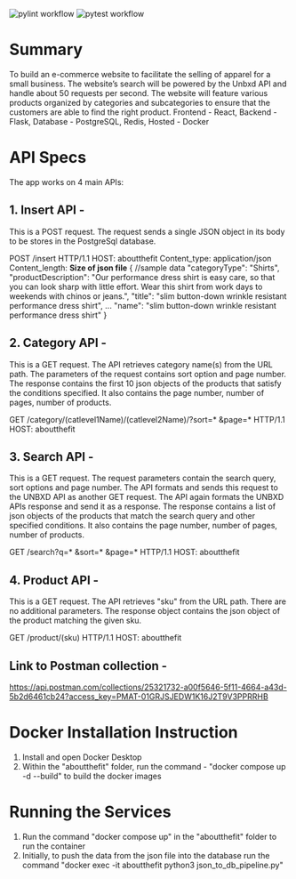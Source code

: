 ![pylint workflow](https://github.com/anchh/aboutthefit/actions/workflows/pylint.yml/badge.svg)
![pytest workflow](https://github.com/anchh/aboutthefit/actions/workflows/pytest.yml/badge.svg)
# Summary

To build an e-commerce website to facilitate the selling of apparel for a small business.
The website’s search will be powered by the Unbxd API and handle about 50 requests per second.
The website will feature various products organized by categories and subcategories to ensure that the customers are able to find the right product.
Frontend - React, Backend - Flask, Database - PostgreSQL, Redis, Hosted - Docker

# API Specs

The app works on 4 main APIs:

## 1. Insert API -
This is a POST request. The request sends a single JSON object in its body to be stores in the PostgreSql database.

POST /insert HTTP/1.1
HOST: aboutthefit
Content_type: application/json
Content_length: __Size of json file__
{
//sample data
"categoryType": "Shirts",
"productDescription": "Our performance dress shirt is easy care, so that you can look sharp with little effort. Wear this shirt from work days to weekends with chinos or jeans.",
 "title": "slim button-down wrinkle resistant performance dress shirt",
 ...
 "name": "slim button-down wrinkle resistant performance dress shirt"
}


## 2. Category API -
This is a GET request. The API retrieves category name(s) from the URL path. The parameters of the request contains sort option and page number. The response contains the first 10 json objects of the products that satisfy the conditions specified. It also contains the page number, number of pages, number of products.

GET /category/(catlevel1Name)/(catlevel2Name)/?sort=* &page=* HTTP/1.1
HOST: aboutthefit

## 3. Search API -
This is a GET request. The request parameters contain the search query, sort options and page number. The API formats and sends this request to the UNBXD API as another GET request. The API again formats the UNBXD APIs response and send it as a response. The response contains a list of json objects of the products that match the search query and other specified conditions. It also contains the page number, number of pages, number of products.

GET /search?q=* &sort=* &page=* HTTP/1.1
HOST: aboutthefit

## 4. Product API -
This is a GET request. The API retrieves "sku" from the URL path. There are no additional parameters. The response object contains the json object of the product matching the given sku.

GET /product/(sku) HTTP/1.1
HOST: aboutthefit

## Link to Postman collection -
https://api.postman.com/collections/25321732-a00f5646-5f11-4664-a43d-5b2d6461cb24?access_key=PMAT-01GRJSJEDW1K16J2T9V3PPRRHB

# Docker Installation Instruction

1. Install and open Docker Desktop
2. Within the "aboutthefit" folder, run the command - "docker compose up -d --build" to build the docker images

# Running the Services

1. Run the command "docker compose up" in the "aboutthefit" folder to run the container
2. Initially, to push the data from the json file into the database run the command "docker exec -it aboutthefit python3 json_to_db_pipeline.py"


